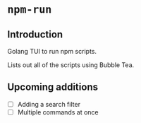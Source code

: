 # `npm-run`

## Introduction

Golang TUI to run npm scripts.

Lists out all of the scripts using Bubble Tea.

## Upcoming additions

- [ ] Adding a search filter
- [ ] Multiple commands at once
